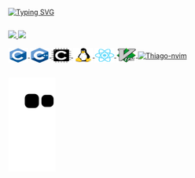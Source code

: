 
[![Typing SVG](https://readme-typing-svg.herokuapp.com?font=Fira+Code&size=24&pause=1000&repeat=false&width=435&lines=Hi!+I+am+Thiago+Marques)](https://git.io/typing-svg)

##

 <div>
  <a href="https://github.com/thiagoms15">
  <img height="180em" src="https://github-readme-stats.vercel.app/api?username=thiagoms15&show_icons=true&theme=calm&include_all_commits=true&count_private=true"/>
  <img height="180em" src="https://github-readme-stats.vercel.app/api/top-langs/?username=thiagoms15&layout=compact&langs_count=8&theme=calm&hide=html"/>
</div>
    
<div style="display: inline_block"><br>
  <img align="center" alt="Thiago-c" height="30" width="40" src="https://raw.githubusercontent.com/devicons/devicon/master/icons/c/c-original.svg">
  <img align="center" alt="Thiago-cpp" height="30" width="40" src="https://raw.githubusercontent.com/devicons/devicon/master/icons/cplusplus/cplusplus-original.svg">
  <img align="center" alt="Thiago-embedded" height="30" width="40" src="https://raw.githubusercontent.com/devicons/devicon/master/icons/embeddedc/embeddedc-original.svg">
  <img align="center" alt="Thiago-linux" height="30" width="40" src="https://raw.githubusercontent.com/devicons/devicon/master/icons/linux/linux-original.svg">
  <img align="center" alt="Thiago-react" height="30" width="40" src="https://raw.githubusercontent.com/devicons/devicon/master/icons/react/react-original.svg">
  <img align="center" alt="Thiago-vim" height="30" width="40" src="https://raw.githubusercontent.com/devicons/devicon/master/icons/vim/vim-original.svg">
  <img align="center" alt="Thiago-nvim" height="30" width="40" src="https://avatars.githubusercontent.com/u/6471485?s=200&v=4">
</div>
  
  ##
 
<div>

  ![Snake animation](https://github.com/thiagoms15/thiagoms15/blob/output/github-contribution-grid-snake.svg)
</div>
